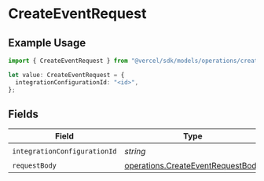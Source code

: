# CreateEventRequest

## Example Usage

```typescript
import { CreateEventRequest } from "@vercel/sdk/models/operations/createevent.js";

let value: CreateEventRequest = {
  integrationConfigurationId: "<id>",
};
```

## Fields

| Field                                                                                  | Type                                                                                   | Required                                                                               | Description                                                                            |
| -------------------------------------------------------------------------------------- | -------------------------------------------------------------------------------------- | -------------------------------------------------------------------------------------- | -------------------------------------------------------------------------------------- |
| `integrationConfigurationId`                                                           | *string*                                                                               | :heavy_check_mark:                                                                     | N/A                                                                                    |
| `requestBody`                                                                          | [operations.CreateEventRequestBody](../../models/operations/createeventrequestbody.md) | :heavy_minus_sign:                                                                     | N/A                                                                                    |